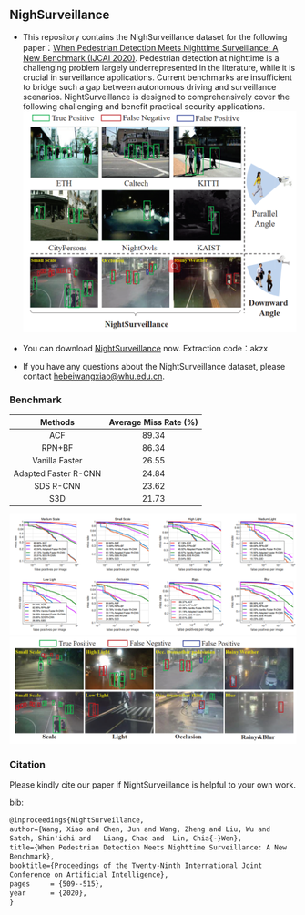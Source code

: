 ## NighSurveillance

- This repository contains the NighSurveillance dataset for the following paper：[When Pedestrian Detection Meets Nighttime Surveillance: A New Benchmark (IJCAI 2020)](https://www.ijcai.org/Proceedings/2020/71). Pedestrian detection at nighttime is a challenging problem largely underrepresented in the literature, while it is crucial in surveillance applications. Current benchmarks are insufficient to bridge such a gap between autonomous driving and surveillance scenarios. NightSurveillance is designed to comprehensively cover the following challenging and benefit practical security applications.
![](https://github.com/xiaowang1516/NightSurveillance/blob/master/1.png)

- You can download [NightSurveillance](https://pan.baidu.com/s/1uIhMBKmQgPdbVjR2EK7o5g) now. Extraction code：akzx

- If you have any questions about the NightSurveillance dataset, please contact hebeiwangxiao@whu.edu.cn.

### **Benchmark**

|  Methods   | Average Miss Rate (%)  |
|  :----:  | :----:  |
| ACF  | 89.34 |
| RPN+BF  | 86.34 |
| Vanilla Faster  | 26.55 |
| Adapted Faster R-CNN  | 24.84 |
| SDS R-CNN  | 23.62 |
| S3D  | 21.73 |

![](https://github.com/xiaowang1516/NightSurveillance/blob/master/2.png)
![](https://github.com/xiaowang1516/NightSurveillance/blob/master/3.png)
### **Citation**
Please kindly cite our paper if NightSurveillance is helpful to your own work.

bib:

    @inproceedings{NightSurveillance,
    author={Wang, Xiao and Chen, Jun and Wang, Zheng and Liu, Wu and Satoh, Shin'ichi and   Liang, Chao and  Lin, Chia{-}Wen},
    title={When Pedestrian Detection Meets Nighttime Surveillance: A New Benchmark}, 
    booktitle={Proceedings of the Twenty-Ninth International Joint Conference on Artificial Intelligence},
    pages     = {509--515},
    year      = {2020},
    }

